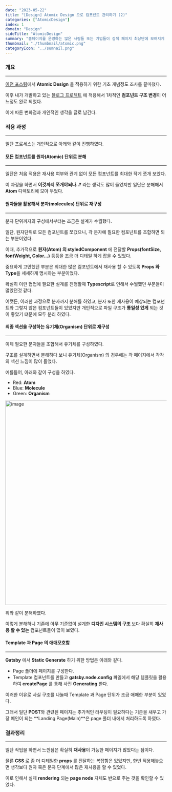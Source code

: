 ```yaml
---
date: "2023-05-22"
title: "[Design] Atomic Design 으로 컴포넌트 관리하기 (2)"
categories: ["AtomicDesign"]
index: 1
domain: "Design"
sideTitle: "AtomicDesign"
summary: "홈페이지를 운영하는 많은 사람들 또는 기업들이 검색 페이지 최상단에 보여지게 하기 위해 어떤 최적화 작업을 하는지 알아보자."
thumbnail: "./thumbnail/atomic.png"
categoryIcon: "../sumnail.png"
---
```


### 개요

---

[이전 포스팅](http://localhost:8000/htmlcss/AtomicDesign/)에서 **Atomic Design** 을 적용하기 위한 기초 개념정도 조사를 끝마쳤다.

이후 내가 개발하고 있는 [블로그 프로젝트](https://hippo-dev.vercel.app/) 에 적용해서 1차적인 **컴포넌트 구조 변경**이 어느정도 완료 되었다.

이에 따른 변화점과 개인적인 생각을 글로 남긴다.

### 적용 과정
---

일단 프로세스는 개인적으로 아래와 같이 진행하였다.

#### 모든 컴포넌트를 원자(Atomic) 단위로 분해
---

일단은 처음 적용은 재사용 여부와 관계 없이 모든 컴포넌트를 최대한 작게 쪼개 보았다.

이 과정을 하면서 **이것까지 쪼개야되나..?** 라는 생각도 많이 들었지만 일단은 분해해서 **Atom** 디렉토리에 모아 두었다.

#### 원자들을 활용해서 분자(molecules) 단위로 재구성
---

분자 단위까지의 구성에서부터는 조금은 설계가 수월했다.

일단, 원자단위로 모든 컴포넌트를 쪼갰으니, 각 분자에 필요한 컴포넌트를 조합하면 되는 부분이었다.

이때, 추가적으로 **원자(Atom) 의 styledComponent** 에 전달할 **Props(fontSize, fontWeight, Color...)** 등등을 조금 더 디테일 하게 잡을 수 있었다.

중요하게 고민했던 부분은 최대한 많은 컴포넌트에서 재사용 할 수 있도록 **Props 와 Type**을 세세하게 명시하는 부분이었다.

확실히 이런 협업에 필요한 설계를 진행할때 **Typescript**로 인해서 수월했던 부분들이 많았던것 같다.

어쨋든, 이러한 과정으로 분자까지 분해를 하였고, 분자 또한 재사용이 예상되는 컴포넌트와 그렇지 않은 컴포넌트들이 있었지만 개인적으로 파일 구조가 **통일성 있게** 되는 것이 좋았기 떄문에 모두 분리 하였다.

#### 최종 섹션을 구성하는 유기체(Organism) 단위로 재구성
---

이제 필요한 분자들을 조합해서 유기체를 구성하였다.

구조를 설계하면서 분해하다 보니 유기체(Organism) 의 경우에는 각 페이지에서 각각의 섹션 느낌이 많이 들었다.

예를들어, 아래와 같이 구성을 하였다.

- Red: **Atom**
- Blue: **Molecule**
- Green: **Organism**

<img width="637" alt="image" src="https://github.com/jjou33/hippo-blog/assets/56063287/575b6be2-9cfe-4558-9663-eca778a415e4">

위와 같이 분해하였다.

이렇게 분해하니 기존에 아무 기준없이 설계한 **디자인 시스템의 구조** 보다 확실히 **재사용 할 수 있는** 컴포넌트들이 많이 보였다.

#### Template 과 Page 의 애매모호함
---

**Gatsby** 에서 **Static Generate** 하기 위한 방법은 아래와 같다.

- Page 폴더에 페이지를 구성한다.
- Template 컴포넌트를 만들고 **gatsby.node.config** 파일에서 해당 템플릿을 활용하여 **createPage** 를 통해 사전 **Generating** 한다.

이러한 이유로 사실 구조를 나눌때 Template 과 Page 단위가 조금 애매한 부분이 있었다.

그래서 일단 **POST**와 관련된 페이지는 추가적인 라우팅이 필요하다는 기준을 새우고 가장 메인이 되는 **Landing Page(Main)**은 page 폴더 내에서 처리하도록 하였다.

### 결과정리
---

일단 작업을 하면서 느낀점은 확실히 **재사용**이 가능한 페이지가 많았다는 점이다.

물론 **CSS** 로 좀 더 디테일한 **props** 를 전달하는 복잡함은 있었지만, 한번 적용해놓으면 생각보다 원자 혹은 분자 단계에서 많은 재사용을 할 수 있었다.

이로 인해서 실제 **rendering** 되는 **page node** 자체도 반으로 주는 것을 확인할 수 있었다.



